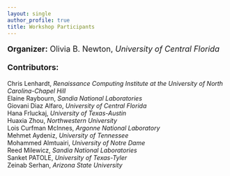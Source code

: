 ```yaml
---
layout: single
author_profile: true
title: Workshop Participants
---
```

<p style="font-size: 18px;">
<strong>Organizer:</strong> Olivia B. Newton, <i>University of Central Florida</i>
<br>
<br>
<strong>Contributors:</strong>  <br>

Chris Lenhardt,	<i>Renaissance Computing Institute at the University of North Carolina-Chapel Hill</i><br>
Elaine Raybourn, <i>Sandia National Laboratories</i><br>
Giovani Diaz Alfaro, <i>University of Central Florida</i><br>
Hana Frluckaj, <i>University of Texas-Austin</i><br>
Huaxia Zhou, <i>Northwestern University</i><br>
Lois Curfman McInnes, <i>Argonne National Laboratory</i><br>
Mehmet Aydeniz,	<i>University of Tennessee</i><br>
Mohammed Almtuairi, <i>University of Notre Dame</i><br>
Reed Milewicz, <i>Sandia National Laboratories</i><br>
Sanket PATOLE, <i>University of Texas-Tyler</i><br>
Zeinab Serhan, <i>Arizona State University</i><br>
</p>
